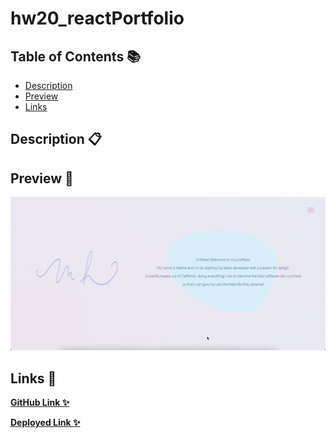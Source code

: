 # hw20_reactPortfolio

## Table of Contents 📚

- [Description](#description)
- [Preview](#preview)
- [Links](#links)

## Description 📋

## Preview 📸

![Visual](./react-portfolio/src/assets/images/porti.gif)

## Links 💾

**[GitHub Link ✨](https://github.com/mxhuisken/hw20_reactPortfolio)**

**[Deployed Link ✨](X)**
